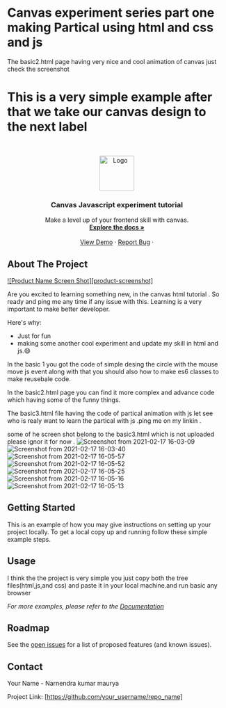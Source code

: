 
<h1>Canvas experiment series part one making Partical using html and css and js </h1
<h4>The basic2.html page having very nice and cool animation of canvas just check the screenshot </h4>
 
 # <label style=""> This is a very simple example after that we take our canvas design to the next label</label>
  



<!-- PROJECT LOGO -->
<br />
<p align="center">
  <a href="https://github.com/othneildrew/Best-README-Template">
    <img src="images/logo.png" alt="Logo" width="80" height="80">
  </a>

  <h3 align="center">Canvas Javascript experiment tutorial</h3>

  <p align="center">
    Make a level up of your frontend skill with canvas.
    <br />
    <a href="https://github.com/othneildrew/Best-README-Template"><strong>Explore the docs »</strong></a>
    <br />
    <br />
    <a href="https://github.com/othneildrew/Best-README-Template">View Demo</a>
    ·
    <a href="https://github.com/narendram224/html_canvas1/issues/">Report Bug</a>
    ·
    <!-- <a href="https://github.com/othneildrew/Best-README-Template/issues">Request Feature</a> -->
  </p>
</p>




<!-- ABOUT THE PROJECT -->
## About The Project

[![Product Name Screen Shot][product-screenshot]](https://example.com)

Are you excited to learning something new, in the canvas html tutorial .
So ready and ping me any time if any issue with this. 
Learning is a very important to make better developer. 

Here's why:
* Just for fun 
* making some another cool experiment and update my skill in html and js.:smile:

In the basic 1 you got the code of simple desing the circle with the mouse move js event along with that you should also how to make es6 classes to make reusebale code.

In the basic2.html page you can find it more complex and advance code which having some of the funny things.

The basic3.html file having the code of partical animation with js let see who is realy want to learn the partical with js .ping me on my linkin .

some of he screen shot belong to the basic3.html which is not uploaded  please ignor it for now .
![Screenshot from 2021-02-17 16-03-09](https://user-images.githubusercontent.com/35723915/108192718-9f532400-713a-11eb-94a2-02ae64b9dbee.png)
![Screenshot from 2021-02-17 16-03-40](https://user-images.githubusercontent.com/35723915/108193126-20122000-713b-11eb-89e1-07ca245bde86.png)
![Screenshot from 2021-02-17 16-05-57](https://user-images.githubusercontent.com/35723915/108202596-5fdf0480-7147-11eb-841a-a686ceec0091.png)
![Screenshot from 2021-02-17 16-05-52](https://user-images.githubusercontent.com/35723915/108202602-62d9f500-7147-11eb-8f60-01a3013a0815.png)
![Screenshot from 2021-02-17 16-05-25](https://user-images.githubusercontent.com/35723915/108202616-68373f80-7147-11eb-9dcc-02a00e6c69b3.png)
![Screenshot from 2021-02-17 16-05-16](https://user-images.githubusercontent.com/35723915/108202633-6f5e4d80-7147-11eb-986e-5c42f2f63d70.png)
![Screenshot from 2021-02-17 16-05-13](https://user-images.githubusercontent.com/35723915/108202660-7a18e280-7147-11eb-84e3-bf7ab9de7c9a.png)
<!-- GETTING STARTED -->
## Getting Started

This is an example of how you may give instructions on setting up your project locally.
To get a local copy up and running follow these simple example steps.

<!-- USAGE EXAMPLES -->
## Usage

I think the the project is very simple you just copy both the tree files(html,js,and css) and paste it in your local machine.and run basic any browser 

_For more examples, please refer to the [Documentation](https://example.com)_



<!-- ROADMAP -->
## Roadmap

See the [open issues](https://github.com/narendram224/html_canvas1/issues) for a list of proposed features (and known issues).




<!-- CONTACT -->
## Contact

Your Name - Narnendra kumar maurya

Project Link: [https://github.com/your_username/repo_name]







